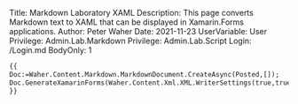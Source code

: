 Title: Markdown Laboratory XAML
Description: This page converts Markdown text to XAML that can be displayed in Xamarin.Forms applications.
Author: Peter Waher
Date: 2021-11-23
UserVariable: User
Privilege: Admin.Lab.Markdown
Privilege: Admin.Lab.Script
Login: /Login.md
BodyOnly: 1

```xml
{{
Doc:=Waher.Content.Markdown.MarkdownDocument.CreateAsync(Posted,[]);
Doc.GenerateXamarinForms(Waher.Content.Xml.XML.WriterSettings(true,true))
}}
```